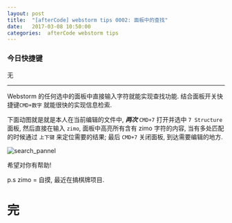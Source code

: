 ```yaml
---
layout: post
title:  "[afterCode] webstorm tips 0002: 面板中的查找"
date:   2017-03-08 10:50:00
categories:  afterCode webstorm tips
---
```


### 今日快捷键

无

----

Webstorm 的任何选中的面板中直接输入字符就能实现查找功能. 结合面板开关快捷键`CMD+数字` 就能很快的实现信息检索.

下面动图就是就是本人在当前编辑的文件中, ***两次*** `CMD+7` 打开并选中 `7 Structure` 面板, 然后直接在输入 `zimo`, 面板中高亮所有含有 zimo 字符的内容, 当有多处匹配的时候通过 `上下键` 来定位需要的结果; 最后 `CMD+7` 关闭面板, 到达需要编辑的地方.

![search_pannel](https://raw.githubusercontent.com/stormslowly/stormslowly.github.io/master/imgs/search_in_panel.gif)

希望对你有帮助!

p.s zimo = 自摸, 最近在搞棋牌项目.
 
# 完
